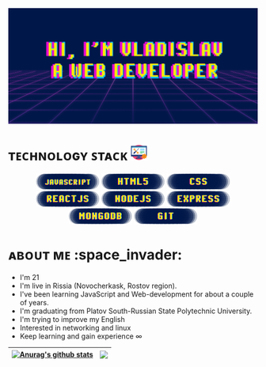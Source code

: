 <body>
  <div>
    <img src="/banner.png"/>
  </div>
  <h1>ᴛᴇᴄʜɴᴏʟᴏɢʏ ꜱᴛᴀᴄᴋ <img src="tech.png"/></h1>
  <div align="center">
    <img src="jsp.png" />
    <img src="htmlp.png" />
    <img src="cssp.png" />
    <img src="reactp.png" />
    <img src="nodep.png" />
    <img src="expressp.png" />
    <img src="mongop.png" />
    <img src="gitp.png" />
  </div>
  <h1>ᴀʙᴏᴜᴛ ᴍᴇ :space_invader:</h1>
  <ul>
    <li>I'm 21</li>
    <li>I'm live in Rissia (Novocherkask, Rostov region).</li>
    <li>I've been learning JavaScript and Web-development for about a couple of years.</li>
    <li>I'm graduating from Platov South-Russian State Polytechnic University.</li>
    <li>I'm trying to improve my English</li>
    <li>Interested in networking and linux</li>
    <li>Keep learning and gain experience ∞</li>
  </ul>    
  
  | <a href="https://github.com/anuraghazra/github-readme-stats"><img align="center" src="https://github-readme-stats.vercel.app/api?username=C01dy&show_icons=true&include_all_commits=true&theme=outrun&hide_border=true" alt="Anurag's github stats" /></a> | <a href="https://github.com/anuraghazra/github-readme-stats"><img align="center" src="https://github-readme-stats.vercel.app/api/top-langs/?username=anuraghazra&layout=compact&theme=outrun&hide_border=true" /></a> |
| ------------- | ------------- |

</body>
